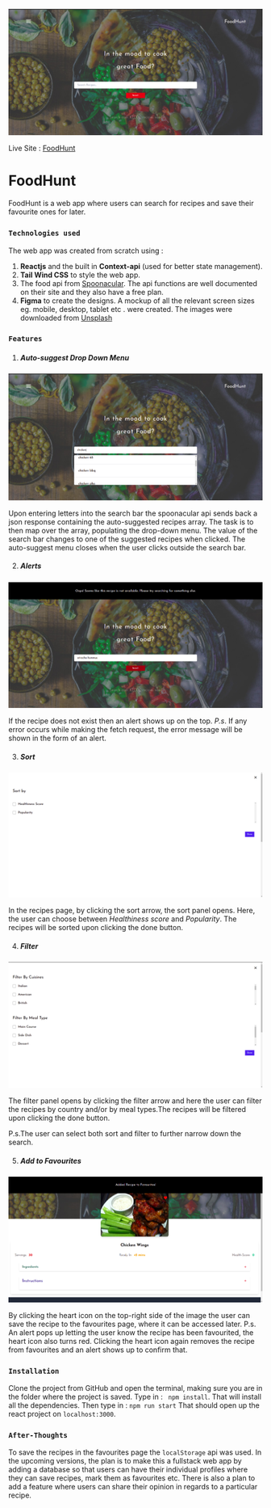 ![FoodHunt](./src/images/foodhunt-bg.png)

Live Site : [FoodHunt](https://food-hunt.netlify.app)

# FoodHunt

FoodHunt is a web app where users can search for recipes and save their favourite ones for later.

### `Technologies used`

The web app was created from scratch using :

1. **Reactjs** and the built in **Context-api** (used for better state management).
2. **Tail Wind CSS** to style the web app.
3. The food api from [Spoonacular](https://spoonacular.com/food-api). The api functions are well documented on their site and they also have a free plan.
4. **Figma** to create the designs. A mockup of all the relevant screen sizes eg. mobile, desktop, tablet etc . were created. The images were downloaded from [Unsplash](https://unsplash.com)

### `Features`

1. ##### Auto-suggest Drop Down Menu

![Drop-Down](./src/images/drop-down.png)

Upon entering letters into the search bar the spoonacular api sends back a json response containing the auto-suggested recipes array. The task is to then map over the array, populating the drop-down menu. The value of the search bar changes to one of the suggested recipes when clicked.
The auto-suggest menu closes when the user clicks outside the search bar.

2. ##### Alerts

![Alert](./src/images/alert.png)

If the recipe does not exist then an alert shows up on the top. _P.s_. If any error occurs while making the fetch request, the error message will be shown in the form of an alert.

3. ##### Sort

![Sort](./src/images/sort.png)

In the recipes page, by clicking the sort arrow, the sort panel opens. Here, the user can choose between _Healthiness score_ and _Popularity_. The recipes will be sorted upon clicking the done button.

4. ##### Filter

![Filter](./src/images/filter.png)

The filter panel opens by clicking the filter arrow and here the user can filter the recipes by country and/or by meal types.The recipes will be filtered upon clicking the done button.

P.s.The user can select both sort and filter to further narrow down the search.

5. ##### Add to Favourites

![Favourite](./src/images/favourite.png)

By clicking the heart icon on the top-right side of the image the user can save the recipe to the favourites page, where it can be accessed later. P.s. An alert pops up letting the user know the recipe has been favourited, the heart icon also turns red. Clicking the heart icon again removes the recipe from favourites and an alert shows up to confirm that.

### `Installation`

Clone the project from GitHub and open the terminal, making sure you are in the folder where the project is saved. Type in : ` npm install`. That will install all the dependencies. Then type in : `npm run start`
That should open up the react project on
`localhost:3000`.

### `After-Thoughts`

To save the recipes in the favourites page the `localStorage` api was used. In the upcoming versions, the plan is to make this a fullstack web app by adding a database so that users can have their individual profiles where they can save recipes, mark them as favourites etc. There is also a plan to add a feature where users can share their opinion in regards to a particular recipe.
